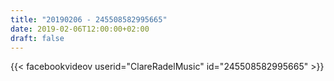 ```yaml
---
title: "20190206 - 245508582995665"
date: 2019-02-06T12:00:00+02:00
draft: false
---
```


{{< facebookvideov userid="ClareRadelMusic" id="245508582995665" >}}